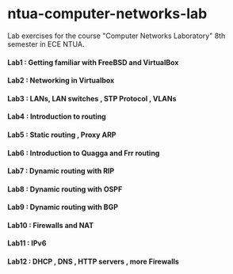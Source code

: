 # ntua-computer-networks-lab

Lab exercises for the course "Computer Networks Laboratory" 8th semester in ECE NTUA.

#### Lab1 : Getting familiar with FreeBSD and VirtualBox

#### Lab2 : Networking in Virtualbox

#### Lab3 : LANs, LAN switches , STP Protocol , VLANs

#### Lab4 : Introduction to routing

#### Lab5 : Static routing , Proxy ARP

#### Lab6 : Introduction to Quagga and Frr routing

#### Lab7 : Dynamic routing with RIP 

#### Lab8 : Dynamic routing with OSPF

#### Lab9 : Dynamic routing with BGP

#### Lab10 : Firewalls and NAT

#### Lab11 : IPv6

#### Lab12 : DHCP , DNS , HTTP servers , more Firewalls
